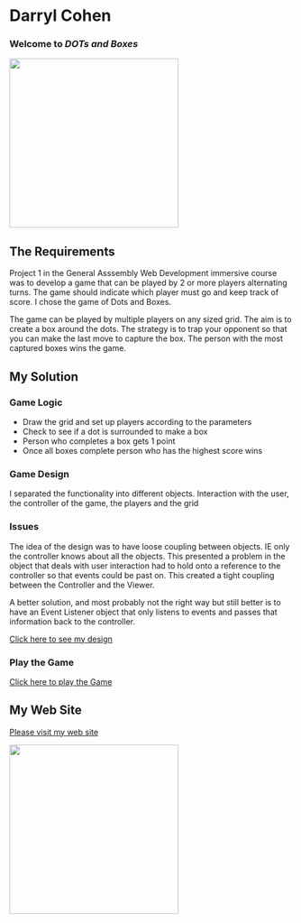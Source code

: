 Darryl Cohen
============

### **Welcome to _DOTs and Boxes_**

<img src=https://ibin.co/3aBm7hSOEYKh.jpg width="300">

## The Requirements

Project 1 in the General Asssembly Web Development immersive course was to develop a game that can be played by 2 or more players alternating turns. The game should indicate which player must go and keep track of score. I chose the game of Dots and Boxes.

The game can be played by multiple players on any sized grid. The aim is to create a box around the dots. The strategy is to trap your opponent so that you can make the last move to capture the box. The person with the most captured boxes wins the game.

## My Solution

### Game Logic
  * Draw the grid and set up players according to the parameters
  * Check to see if a dot is surrounded to make a box
  * Person who completes a box gets 1 point
  * Once all boxes complete person who has the highest score wins

### Game Design
I separated the functionality into different objects. Interaction with the user, the controller of the game, the players and the grid

### Issues
The idea of the design was to have loose coupling between objects. IE only the controller knows about all the objects. This presented a problem in the object that deals with user interaction had to hold onto a reference to the controller so that events could be past on. This created a tight coupling between the Controller and the Viewer.

A better solution, and most probably not the right way but still better is to have an Event Listener object that only listens to events and passes that information back to the controller.

[Click here to see my design ](https://github.com/darrylcohen/dot_to_dot/blob/master/design.pdf)

### Play the Game
[Click here to play the Game](https://darrylcohen.github.io/dots_and_boxes/)


## My Web Site

[Please visit my web site](https://www.darrylcohen.com.au)

<a href="https://www.darrylcohen.com.au"> <img src=https://i.imgur.com/kbAnu4b.jpg width="300"></a>
